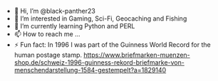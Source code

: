 - 👋 Hi, I’m @black-panther23
- 👀 I’m interested in Gaming, Sci-Fi, Geocaching and Fishing
- 🌱 I’m currently learning Python and PERL
- 📫 How to reach me ...
- ⚡ Fun fact: In 1996 I was part of the Guinness World Record for the human postage stamp.  https://www.briefmarken-muenzen-shop.de/schweiz-1996-guinness-rekord-briefmarke-von-menschendarstellung-1584-gestempelt?a=1829140   

<!---
black-panther23/black-panther23 is a ✨ special ✨ repository because its `README.md` (this file) appears on your GitHub profile.
You can click the Preview link to take a look at your changes.
--->
